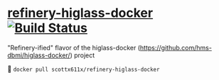 # [refinery-higlass-docker](https://hub.docker.com/r/scottx611x/refinery-higlass-docker/) [![Build Status](https://travis-ci.org/scottx611x/refinery-higlass-docker.svg?branch=master)](https://travis-ci.org/scottx611x/refinery-higlass-docker)
"Refinery-ified" flavor of the higlass-docker (https://github.com/hms-dbmi/higlass-docker/) project

🐳
```docker pull scottx611x/refinery-higlass-docker```

